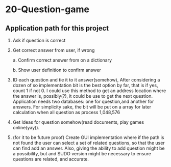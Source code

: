 # 20-Question-game
## Application path for this project
1.  Ask if question is correct

2.  Get correct answer from user, if wrong

    a.  Confirm correct answer from on a dictionary
    
    b.  Show user definition to confirm answer
    
3.  ID each question and tie it to it answer(somehow), After considering a dozen of so implementation bit is the best option by far, that is if yes, count 1 if not 0. I could use this method to get an address location where the answer is, possibly(?), it could be use to get the next question. Application needs two databases: one for question,and another for answers. For simplicity sake, the bit will be put on a array for later calculation when all question as process  1,048,576
4.	 Get Ideas for question somehow(read documents, play games online(yay)). 

5. (for it to be future proof) Create GUI implementation where if the path is not found the user can select a set of related questions, so that the user can find add an answer. Also, giving the ability to add question might be a possibility, but and SUDO version might be necessary to ensure questions are related, and accurate.  
